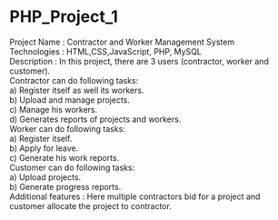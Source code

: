 # PHP_Project_1
Project Name : Contractor and Worker Management System<br>
Technologies : HTML,CSS,JavaScript, PHP, MySQL<br>
Description : In this project, there are 3 users (contractor, worker and customer).<br>
Contractor can do following tasks:<br>
a) Register itself as well its workers.<br>
b) Upload and manage projects.<br>
c) Manage his workers.<br>
d) Generates reports of projects and workers.<br>
Worker can do following tasks:<br>
a) Register itself.<br>
b) Apply for leave.<br>
c) Generate his work reports.<br>
Customer can do following tasks:<br>
a) Upload projects.<br>
b) Generate progress reports.<br>
Additional features : Here multiple contractors bid for a project and customer allocate the project to contractor.
  
